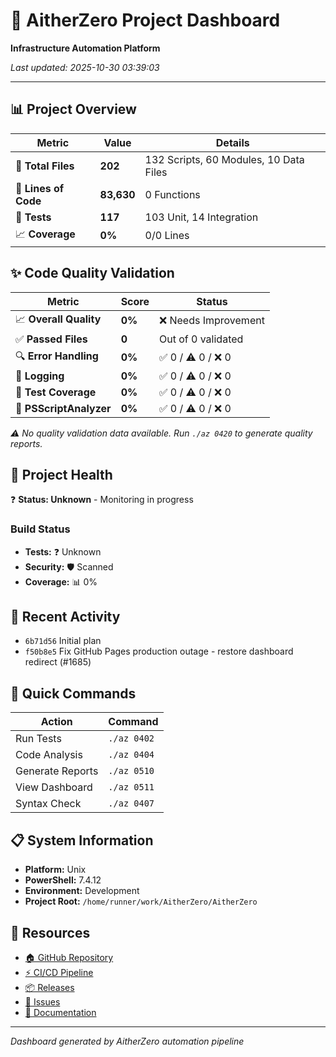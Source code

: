 # 🚀 AitherZero Project Dashboard

**Infrastructure Automation Platform**

*Last updated: 2025-10-30 03:39:03*

---

## 📊 Project Overview

| Metric | Value | Details |
|--------|-------|---------|
| 📁 **Total Files** | **202** | 132 Scripts, 60 Modules, 10 Data Files |
| 📝 **Lines of Code** | **83,630** | 0 Functions |
| 🧪 **Tests** | **117** | 103 Unit, 14 Integration |
| 📈 **Coverage** | **0%** | 0/0 Lines |

## ✨ Code Quality Validation

| Metric | Score | Status |
|--------|-------|--------|
| 📈 **Overall Quality** | **0%** | ❌ Needs Improvement |
| ✅ **Passed Files** | **0** | Out of 0 validated |
| 🔍 **Error Handling** | **0%** | ✅ 0 / ⚠️ 0 / ❌ 0 |
| 📝 **Logging** | **0%** | ✅ 0 / ⚠️ 0 / ❌ 0 |
| 🧪 **Test Coverage** | **0%** | ✅ 0 / ⚠️ 0 / ❌ 0 |
| 🔬 **PSScriptAnalyzer** | **0%** | ✅ 0 / ⚠️ 0 / ❌ 0 |

*⚠️ No quality validation data available. Run `./az 0420` to generate quality reports.*

## 🎯 Project Health

❓ **Status: Unknown** - Monitoring in progress

### Build Status
- **Tests:** ❓ Unknown
- **Security:** 🛡️ Scanned
- **Coverage:** 📊 0%

## 🔄 Recent Activity

- `6b71d56` Initial plan
- `f50b8e5` Fix GitHub Pages production outage - restore dashboard redirect (#1685)

## 🎯 Quick Commands

| Action | Command |
|--------|---------|
| Run Tests | `./az 0402` |
| Code Analysis | `./az 0404` |
| Generate Reports | `./az 0510` |
| View Dashboard | `./az 0511` |
| Syntax Check | `./az 0407` |

## 📋 System Information

- **Platform:** Unix
- **PowerShell:** 7.4.12
- **Environment:** Development
- **Project Root:** `/home/runner/work/AitherZero/AitherZero`

## 🔗 Resources

- [🏠 GitHub Repository](https://github.com/wizzense/AitherZero)
- [⚡ CI/CD Pipeline](https://github.com/wizzense/AitherZero/actions)
- [📦 Releases](https://github.com/wizzense/AitherZero/releases)
- [🐛 Issues](https://github.com/wizzense/AitherZero/issues)
- [📖 Documentation](https://github.com/wizzense/AitherZero/tree/main/docs)

---

*Dashboard generated by AitherZero automation pipeline*
